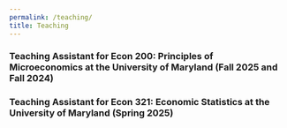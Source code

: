 ```yaml
---
permalink: /teaching/
title: Teaching
---
```


### Teaching Assistant for Econ 200: Principles of Microeconomics at the University of Maryland (Fall 2025 and Fall 2024)


### Teaching Assistant for Econ 321: Economic Statistics at the University of Maryland (Spring 2025)




